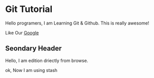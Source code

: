 # Git Tutorial

Hello programers, I am Learning Git & Github. This is really awesome!

Like Our [Google](https://www.google.com)

## Seondary Header
Hello, I am edition driectly from browse.


ok, Now I am using stash
